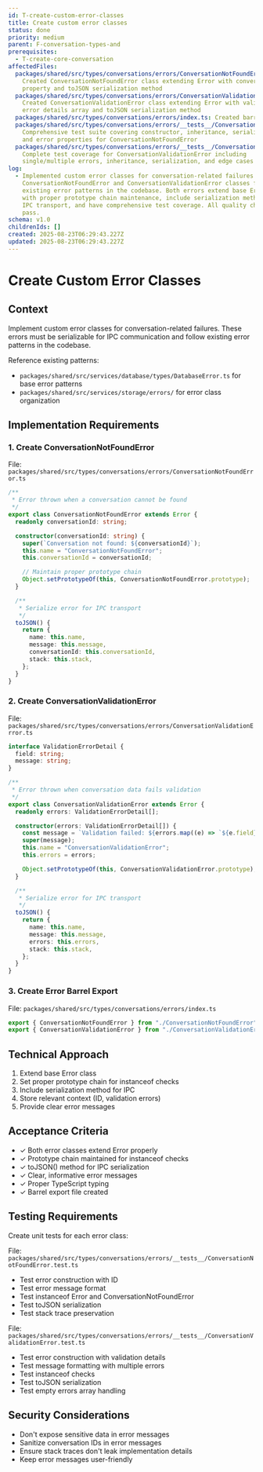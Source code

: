```yaml
---
id: T-create-custom-error-classes
title: Create custom error classes
status: done
priority: medium
parent: F-conversation-types-and
prerequisites:
  - T-create-core-conversation
affectedFiles:
  packages/shared/src/types/conversations/errors/ConversationNotFoundError.ts:
    Created ConversationNotFoundError class extending Error with conversationId
    property and toJSON serialization method
  packages/shared/src/types/conversations/errors/ConversationValidationError.ts:
    Created ConversationValidationError class extending Error with validation
    error details array and toJSON serialization method
  packages/shared/src/types/conversations/errors/index.ts: Created barrel export file for both error classes
  packages/shared/src/types/conversations/errors/__tests__/ConversationNotFoundError.test.ts:
    Comprehensive test suite covering constructor, inheritance, serialization,
    and error properties for ConversationNotFoundError
  packages/shared/src/types/conversations/errors/__tests__/ConversationValidationError.test.ts:
    Complete test coverage for ConversationValidationError including
    single/multiple errors, inheritance, serialization, and edge cases
log:
  - Implemented custom error classes for conversation-related failures. Created
    ConversationNotFoundError and ConversationValidationError classes following
    existing error patterns in the codebase. Both errors extend base Error class
    with proper prototype chain maintenance, include serialization methods for
    IPC transport, and have comprehensive test coverage. All quality checks
    pass.
schema: v1.0
childrenIds: []
created: 2025-08-23T06:29:43.227Z
updated: 2025-08-23T06:29:43.227Z
---
```


# Create Custom Error Classes

## Context

Implement custom error classes for conversation-related failures. These errors must be serializable for IPC communication and follow existing error patterns in the codebase.

Reference existing patterns:

- `packages/shared/src/services/database/types/DatabaseError.ts` for base error patterns
- `packages/shared/src/services/storage/errors/` for error class organization

## Implementation Requirements

### 1. Create ConversationNotFoundError

File: `packages/shared/src/types/conversations/errors/ConversationNotFoundError.ts`

```typescript
/**
 * Error thrown when a conversation cannot be found
 */
export class ConversationNotFoundError extends Error {
  readonly conversationId: string;

  constructor(conversationId: string) {
    super(`Conversation not found: ${conversationId}`);
    this.name = "ConversationNotFoundError";
    this.conversationId = conversationId;

    // Maintain proper prototype chain
    Object.setPrototypeOf(this, ConversationNotFoundError.prototype);
  }

  /**
   * Serialize error for IPC transport
   */
  toJSON() {
    return {
      name: this.name,
      message: this.message,
      conversationId: this.conversationId,
      stack: this.stack,
    };
  }
}
```

### 2. Create ConversationValidationError

File: `packages/shared/src/types/conversations/errors/ConversationValidationError.ts`

```typescript
interface ValidationErrorDetail {
  field: string;
  message: string;
}

/**
 * Error thrown when conversation data fails validation
 */
export class ConversationValidationError extends Error {
  readonly errors: ValidationErrorDetail[];

  constructor(errors: ValidationErrorDetail[]) {
    const message = `Validation failed: ${errors.map((e) => `${e.field}: ${e.message}`).join(", ")}`;
    super(message);
    this.name = "ConversationValidationError";
    this.errors = errors;

    Object.setPrototypeOf(this, ConversationValidationError.prototype);
  }

  /**
   * Serialize error for IPC transport
   */
  toJSON() {
    return {
      name: this.name,
      message: this.message,
      errors: this.errors,
      stack: this.stack,
    };
  }
}
```

### 3. Create Error Barrel Export

File: `packages/shared/src/types/conversations/errors/index.ts`

```typescript
export { ConversationNotFoundError } from "./ConversationNotFoundError";
export { ConversationValidationError } from "./ConversationValidationError";
```

## Technical Approach

1. Extend base Error class
2. Set proper prototype chain for instanceof checks
3. Include serialization method for IPC
4. Store relevant context (ID, validation errors)
5. Provide clear error messages

## Acceptance Criteria

- ✓ Both error classes extend Error properly
- ✓ Prototype chain maintained for instanceof checks
- ✓ toJSON() method for IPC serialization
- ✓ Clear, informative error messages
- ✓ Proper TypeScript typing
- ✓ Barrel export file created

## Testing Requirements

Create unit tests for each error class:

File: `packages/shared/src/types/conversations/errors/__tests__/ConversationNotFoundError.test.ts`

- Test error construction with ID
- Test error message format
- Test instanceof Error and ConversationNotFoundError
- Test toJSON serialization
- Test stack trace preservation

File: `packages/shared/src/types/conversations/errors/__tests__/ConversationValidationError.test.ts`

- Test error construction with validation details
- Test message formatting with multiple errors
- Test instanceof checks
- Test toJSON serialization
- Test empty errors array handling

## Security Considerations

- Don't expose sensitive data in error messages
- Sanitize conversation IDs in error messages
- Ensure stack traces don't leak implementation details
- Keep error messages user-friendly
